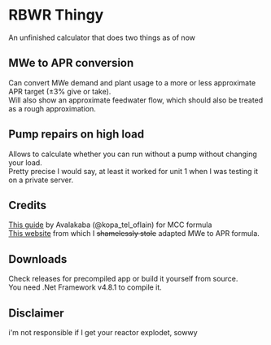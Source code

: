 # RBWR Thingy
An unfinished calculator that does two things as of now

## MWe to APR conversion
Can convert MWe demand and plant usage to a more or less approximate APR target (±3% give or take).\
Will also show an approximate feedwater flow, which should also be treated as a rough approximation.
## Pump repairs on high load
Allows to calculate whether you can run without a pump without changing your load.\
Pretty precise I would say, at least it worked for unit 1 when I was testing it on a private server.

## Credits
[This guide](https://docs.google.com/document/d/1Irwh4lIR1y15hKauZ3XupzsZ79sPYgwSfMnnWt8aulc/edit) by Avalakaba (@kopa_tel_oflain) for MCC formula\
[This website](https://nxrvi.github.io/rbwrmultitoolweb/) from which I ~~shamelessly stole~~ adapted MWe to APR formula.

## Downloads
Check releases for precompiled app or build it yourself from source.\
You need .Net Framework v4.8.1 to compile it.

## Disclaimer
i'm not responsible if I get your reactor explodet, sowwy

